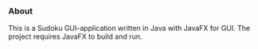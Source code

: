 ### About
This is a Sudoku GUI-application written in Java with JavaFX for GUI. The project requires JavaFX to build and run.
